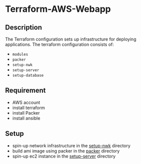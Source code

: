# Terraform-AWS-Webapp

## Description
The Terraform configuration sets up infrastructure for deploying applications. The terraform configuration consists of:
- `modules`
- `packer`
- `setup-nwk`
- `setup-server`
- `setup-database`

## Requirement
- AWS account
- install terraform
- install Packer
- install ansible

## Setup
- spin-up network infrastructure in the [setup-nwk](./setup-nwk/README.md) directory
- build ami image using packer in the [packer](./packer/README.md) directory
- spin-up ec2 instance in the [setup-server](./setup-server/README.md) directory
